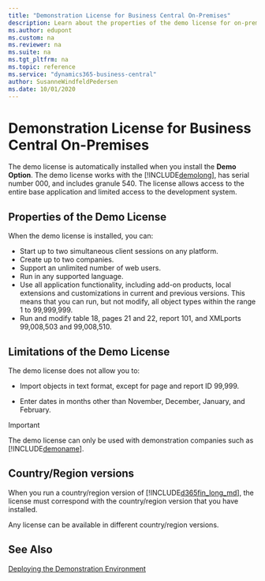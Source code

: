 ```yaml
---
title: "Demonstration License for Business Central On-Premises"
description: Learn about the properties of the demo license for on-premises deployments.
ms.author: edupont
ms.custom: na
ms.reviewer: na
ms.suite: na
ms.tgt_pltfrm: na
ms.topic: reference
ms.service: "dynamics365-business-central"
author: SusanneWindfeldPedersen
ms.date: 10/01/2020
---
```


# Demonstration License for Business Central On-Premises

The demo license is automatically installed when you install the **Demo Option**. The demo license works with the [!INCLUDE[demolong](../includes/demolong_md.md)], has serial number 000, and includes granule 540. The license allows access to the entire base application and limited access to the development system.  
  
## Properties of the Demo License

When the demo license is installed, you can:  
  
- Start up to two simultaneous client sessions on any platform.  
- Create up to two companies.  
- Support an unlimited number of web users.  
- Run in any supported language. 
- Use all application functionality, including add-on products, local extensions and customizations in current and previous versions. This means that you can run, but not modify, all object types within the range 1 to 99,999,999.  
- Run and modify table 18, pages 21 and 22, report 101, and XMLports 99,008,503 and 99,008,510.  
  
## Limitations of the Demo License

 The demo license does not allow you to:  
  
- Import objects in text format, except for page and report ID 99,999.  
  
- Enter dates in months other than November, December, January, and February.  
  
> [!IMPORTANT]  
> The demo license can only be used with demonstration companies such as [!INCLUDE[demoname](../includes/demoname_md.md)].  
  
## Country/Region versions

When you run a country/region version of [!INCLUDE[d365fin_long_md](../includes/d365fin_long_md.md)], the license must correspond with the country/region version that you have installed.  
  
Any license can be available in different country/region versions.  

## See Also

[Deploying the Demonstration Environment](../../deployment/deploy-demonstration-environment.md)  
